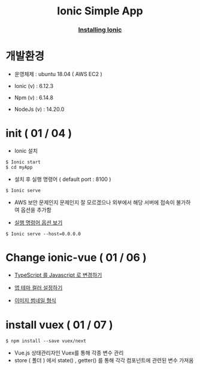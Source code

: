 <h1 align="center"> Ionic Simple App </h1>

<h3 align="center"><a href="https://ionicframework.com/docs/intro/cli">Installing Ionic</a></h3>

# 개발환경 

- 운영체제 : ubuntu 18.04 ( AWS EC2 ) 

- Ionic (v) : 6.12.3

- Npm (v) : 6.14.8

- NodeJs (v) : 14.20.0

# init ( 01 / 04 )

- Ionic 설치 

```
$ Ionic start 
$ cd myApp
```


- 설치 후 실행 명령어 ( default port : 8100 ) 

```
$ Ionic serve
```

- AWS 보안 문제인지 문제인지 잘 모르겠으나 외부에서 해당 서버에 접속이 불가하여 옵션을 추가함 

- <a href="https://ionicframework.com/docs/cli/commands/serve#advanced-options">실행 명령어 옵션 보기 </a> 

```
$ Ionic serve --host=0.0.0.0 
```

# Change ionic-vue ( 01 / 06 )

- <a href="https://ionicframework.com/docs/vue/quickstart#build-your-way-with-typescript-or-javascript">TypeScript 를 Javascript 로 변경하기 </a>

- <a href="https://ionicframework.com/docs/theming/color-generator">앱 테마 컬러 설정하기 </a>

- <a href="https://ionicframework.com/docs/api/thumbnail"> 이미지 썸네일 형식 </a>

# install vuex ( 01 / 07 )

```
$ npm install --save vuex/next
```

- Vue.js 상태관리자인 Vuex를 통해 각종 변수 관리 
- store ( 폴더 ) 에서 state() , getter() 를 통해 각각 컴포넌트에 관련된 변수 가져옴 
